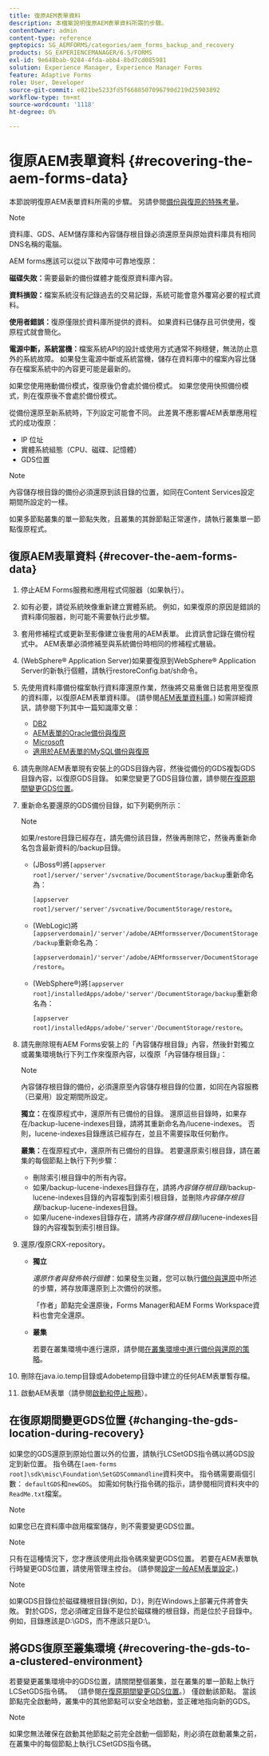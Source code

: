 ```yaml
---
title: 復原AEM表單資料
description: 本檔案說明復原AEM表單資料所需的步驟。
contentOwner: admin
content-type: reference
geptopics: SG_AEMFORMS/categories/aem_forms_backup_and_recovery
products: SG_EXPERIENCEMANAGER/6.5/FORMS
exl-id: 9e648bab-9284-4fda-abb4-8bd7cd085981
solution: Experience Manager, Experience Manager Forms
feature: Adaptive Forms
role: User, Developer
source-git-commit: e821be5233fd5f6688507096790d219d25903892
workflow-type: tm+mt
source-wordcount: '1118'
ht-degree: 0%

---
```


# 復原AEM表單資料 {#recovering-the-aem-forms-data}

本節說明復原AEM表單資料所需的步驟。 另請參閱[備份與復原的特殊考量](/help/forms/using/admin-help/backup-recovery-strategy-aem-forms.md#special-considerations-for-backup-and-recovery)。

>[!NOTE]
>
>資料庫、GDS、AEM儲存庫和內容儲存根目錄必須還原至與原始資料庫具有相同DNS名稱的電腦。

AEM forms應該可以從以下故障中可靠地復原：

**磁碟失敗：**&#x200B;需要最新的備份媒體才能復原資料庫內容。

**資料損毀：**&#x200B;檔案系統沒有記錄過去的交易記錄，系統可能會意外覆寫必要的程式資料。

**使用者錯誤：**&#x200B;復原僅限於資料庫所提供的資料。 如果資料已儲存且可供使用，復原程式就會簡化。

**電源中斷，系統當機：**&#x200B;檔案系統API的設計或使用方式通常不夠穩健，無法防止意外的系統故障。 如果發生電源中斷或系統當機，儲存在資料庫中的檔案內容比儲存在檔案系統中的內容更可能是最新的。

如果您使用捲動備份模式，復原後仍會處於備份模式。 如果您使用快照備份模式，則在復原後不會處於備份模式。

從備份還原至新系統時，下列設定可能會不同。 此差異不應影響AEM表單應用程式的成功復原：

* IP 位址
* 實體系統組態（CPU、磁碟、記憶體）
* GDS位置

>[!NOTE]
>
>內容儲存根目錄的備份必須還原到該目錄的位置，如同在Content Services設定期間所設定的一樣。

如果多節點叢集的單一節點失敗，且叢集的其餘節點正常運作，請執行叢集單一節點復原程式。

## 復原AEM表單資料 {#recover-the-aem-forms-data}

1. 停止AEM Forms服務和應用程式伺服器（如果執行）。
1. 如有必要，請從系統映像重新建立實體系統。 例如，如果復原的原因是錯誤的資料庫伺服器，則可能不需要執行此步驟。
1. 套用修補程式或更新至影像建立後套用的AEM表單。 此資訊會記錄在備份程式中。 AEM表單必須修補至與系統備份時相同的修補程式層級。
1. (WebSphere® Application Server)如果要復原到WebSphere® Application Server的新執行個體，請執行restoreConfig.bat/sh命令。
1. 先使用資料庫備份檔案執行資料庫還原作業，然後將交易重做日誌套用至復原的資料庫，以復原AEM表單資料庫。 (請參閱[AEM表單資料庫](/help/forms/using/admin-help/files-back-recover.md#aem-forms-database)。) 如需詳細資訊，請參閱下列其中一篇知識庫文章：

   * [DB2](/help/forms/using/admin-help/files-back-recover.md#db2)
   * [AEM表單的Oracle備份與復原](/help/forms/using/admin-help/files-back-recover.md#oracle)
   * [Microsoft](/help/forms/using/admin-help/files-back-recover.md#sql-server)
   * [適用於AEM表單的MySQL備份與復原](/help/forms/using/admin-help/files-back-recover.md#mysql)

1. 請先刪除AEM表單現有安裝上的GDS目錄內容，然後從備份的GDS複製GDS目錄內容，以復原GDS目錄。 如果您變更了GDS目錄位置，請參閱[在復原期間變更GDS位置](recovering-aem-forms-data.md#changing-the-gds-location-during-recovery)。
1. 重新命名要還原的GDS備份目錄，如下列範例所示：

   >[!NOTE]
   >
   >如果/restore目錄已經存在，請先備份該目錄，然後再刪除它，然後再重新命名包含最新資料的/backup目錄。

   * (JBoss®)將`[appserver root]/server/'server'/svcnative/DocumentStorage/backup`重新命名為：

     `[appserver root]/server/'server'/svcnative/DocumentStorage/restore`。

   * (WebLogic)將`[appserverdomain]/'server'/adobe/AEMformsserver/DocumentStorage/backup`重新命名為：

     `[appserverdomain]/'server'/adobe/AEMformsserver/DocumentStorage/restore`。

   * (WebSphere®)將`[appserver root]/installedApps/adobe/'server'/DocumentStorage/backup`重新命名為：

     `[appserver root]/installedApps/adobe/'server'/DocumentStorage/restore`。

1. 請先刪除現有AEM Forms安裝上的「內容儲存根目錄」內容，然後針對獨立或叢集環境執行下列工作來復原內容，以復原「內容儲存根目錄」：

   >[!NOTE]
   >
   >內容儲存根目錄的備份，必須還原至內容儲存根目錄的位置，如同在內容服務（已棄用）設定期間所設定。

   **獨立：**&#x200B;在復原程式中，還原所有已備份的目錄。 還原這些目錄時，如果存在/backup-lucene-indexes目錄，請將其重新命名為/lucene-indexes。 否則，lucene-indexes目錄應該已經存在，並且不需要採取任何動作。

   **叢集：**&#x200B;在復原程式中，還原所有已備份的目錄。 若要還原索引根目錄，請在叢集的每個節點上執行下列步驟：

   * 刪除索引根目錄中的所有內容。
   * 如果/backup-lucene-indexes目錄存在，請將&#x200B;*內容儲存根目錄*/backup-lucene-indexes目錄的內容複製到索引根目錄，並刪除&#x200B;*內容儲存根目錄*/backup-lucene-indexes目錄。
   * 如果/lucene-indexes目錄存在，請將&#x200B;*內容儲存根目錄*/lucene-indexes目錄的內容複製到索引根目錄。

1. 還原/復原CRX-repository。

   * **獨立**

     *還原作者與發佈執行個體*：如果發生災難，您可以執行[備份與還原](https://helpx.adobe.com/experience-manager/kb/CRXBackupAndRestoreProcedure.html)中所述的步驟，將存放庫還原到上次備份的狀態。

     「作者」節點完全還原後，Forms Manager和AEM Forms Workspace資料也會完全還原。

   * **叢集**

     若要在叢集環境中進行還原，請參閱[在叢集環境中進行備份與還原的策略](/help/forms/using/admin-help/strategy-backup-restore-clustered-environment.md#strategy-for-backup-and-restore-in-a-clustered-environment)。

1. 刪除在java.io.temp目錄或Adobetemp目錄中建立的任何AEM表單暫存檔。
1. 啟動AEM表單（請參閱[啟動和停止服務](/help/forms/using/admin-help/starting-stopping-services.md#starting-and-stopping-services)）<!-- BROKEN LINK and the application server(s) (see [Maintaining the Application Server](/help/forms/using/admin-help/topics/maintaining-the-application-server.md))-->。

## 在復原期間變更GDS位置 {#changing-the-gds-location-during-recovery}

如果您的GDS還原到原始位置以外的位置，請執行LCSetGDS指令碼以將GDS設定到新位置。 指令碼在`[aem-forms root]\sdk\misc\Foundation\SetGDSCommandline`資料夾中。 指令碼需要兩個引數： `defaultGDS`和`newGDS`。 如需如何執行指令碼的指示，請參閱相同資料夾中的`ReadMe.txt`檔案。

>[!NOTE]
>
>如果您已在資料庫中啟用檔案儲存，則不需要變更GDS位置。

>[!NOTE]
>
>只有在這種情況下，您才應該使用此指令碼來變更GDS位置。 若要在AEM表單執行時變更GDS位置，請使用管理主控台。 (請參閱[設定一般AEM表單設定](/help/forms/using/admin-help/configure-general-aem-forms-settings.md#configure-general-aem-forms-settings)。)

>[!NOTE]
>
>如果GDS目錄位於磁碟機根目錄(例如，D:\)，則在Windows上部署元件將會失敗。 對於GDS，您必須確定目錄不是位於磁碟機的根目錄，而是位於子目錄中。 例如，目錄應該是D:\GDS，而不應該只是D:\。

## 將GDS復原至叢集環境 {#recovering-the-gds-to-a-clustered-environment}

若要變更叢集環境中的GDS位置，請關閉整個叢集，並在叢集的單一節點上執行LCSetGDS指令碼。 （請參閱[在復原期間變更GDS位置](recovering-aem-forms-data.md#changing-the-gds-location-during-recovery)。） 僅啟動該節點。 當該節點完全啟動時，叢集中的其他節點可以安全地啟動，並正確地指向新的GDS。

>[!NOTE]
>
>如果您無法確保在啟動其他節點之前完全啟動一個節點，則必須在啟動叢集之前，在叢集中的每個節點上執行LCSetGDS指令碼。
